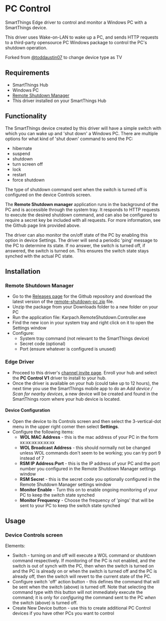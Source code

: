 # PC Control
SmartThings Edge driver to control and monitor a Windows PC with a SmartThings device.

This driver uses Wake-on-LAN to wake up a PC, and sends HTTP requests to a third-party opensource PC Windows package to control the PC's shutdown operation.


Forked from [@toddaustin07](https://github.com/toddaustin07/PCControl) to change device type as TV

## Requirements
* SmartThings Hub
* Windows PC
* [Remote Shutdown Manager](https://github.com/karpach/remote-shutdown-pc)
* This driver installed on your SmartThings Hub


## Functionality

The SmartThings device created by this driver will have a simple switch with which you can wake up and 'shut down' a Windows PC.  There are multiple options for what kind of 'shut down' command to send the PC:
* hibernate
* suspend
* shutdown
* turn screen off
* lock
* restart
* force shutdown

The type of shutdown command sent when the switch is turned off is configured on the device Controls screen.

The **Remote Shutdown manager** application runs in the background of the PC and is accessible through the system tray.  It responds to HTTP requests to execute the desired shutdown command, and can also be configured to require a secret key be included with all requests.  For more information, see the Github page link provided above.

The driver can also monitor the on/off state of the PC by enabling this option in device Settings.  The driver will send a periodic 'ping' message to the PC to determine its state.  If no answer, the switch is turned off, if answered, the switch is turned on.  This ensures the switch state stays synched with the actual PC state.

## Installation
### Remote Shutdown Manager
* Go to the [Releases page](https://github.com/karpach/remote-shutdown-pc/releases) for the Github repository and download the latest version of the [remote-shutdown-pc.zip](https://github.com/karpach/remote-shutdown-pc/releases/download/v1.1.9/remote-shutdown-pc.zip) file.
* Unzip the package from your Downloads folder to a new folder on your PC
* Run the application file: Karpach.RemoteShutdown.Controller.exe
* Find the new icon in your system tray and right click on it to open the Settings window
* Configure:
  * System tray command (not relevant to the SmartThings device)
  * Secret code (optional)
  * Port (ensure whatever is configured is unused)
### Edge Driver
* Proceed to this driver's [channel invite page](https://bestow-regional.api.smartthings.com/invite/Q1jP7BqnNNlL).  Enroll your hub and select the **PC Control V1** driver to install to your hub.
* Once the driver is available on your hub (could take up to 12 hours), the next time you use the SmartThings mobile app to do an *Add device / Scan for nearby devices*, a new device will be created and found in the SmartThings room where your hub device is located.
#### Device Configuration
* Open the device to its Controls screen and then select the 3-vertical-dot menu in the upper right corner then select **Settings**.  
* Configure the following items:
  * **WOL MAC Address** - this is the mac address of your PC in the form xx:xx:xx:xx:xx:xx
  * **WOL Broadcast Address** - this should normally not be changed unless WOL commands don't seem to be working; you can try port 9 instead of 7
  * **RSM IP Address:Port** - this is the IP address of your PC and the port number you configured in the Remote Shutdown Manager settings window
  * **RSM Secre**t - this is the secret code you optionally configured in the Remote Shutdown Manager settings window
  * **Monitor Enable** - Turn this on to enable ongoing monitoring of your PC to keep the switch state synched
  * **Monitor Frequency** - Choose the frequency of 'pings' that will be sent to your PC to keep the switch state synched

## Usage
### Device Controls screen
Elements:
* Switch - turning on and off will execute a WOL command or shutdown command respectively.  If monitoring of the PC is not enabled, and the switch is out of synch with the PC, then when the switch is turned on and the PC is already on or when the switch is turned off and the PC is already off, then the switch will revert to the current state of the PC.  
* Configure switch 'off' action button - this defines the command that will be sent when the switch (above) is turned off.  Note that selecting the command type with this button will not immediately execute the command; it is only for *configuring* the command sent to the PC *when* the switch (above) is turned off.
* Create New Device button - use this to create additional PC Control devices if you have other PCs you want to control
